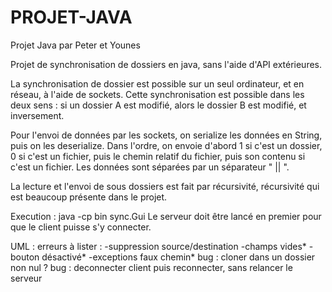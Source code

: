 # PROJET-JAVA
Projet Java par Peter et Younes

Projet de synchronisation de dossiers en java, sans l'aide d'API extérieures.


La synchronisation de dossier est possible sur un seul ordinateur, et en réseau, à l'aide de sockets. Cette synchronisation est possible dans les deux sens : si un dossier A est modifié, alors le dossier B est modifié, et inversement.


Pour l'envoi de données par les sockets, on serialize les données en String, puis on les deserialize. Dans l'ordre, on envoie d'abord 1 si c'est un dossier, 0 si c'est un fichier, puis le chemin relatif du fichier, puis son contenu si c'est un fichier. Les données sont séparées par un séparateur " || ".


La lecture et l'envoi de sous dossiers est fait par récursivité, récursivité qui est beaucoup présente dans le projet.

Execution : java -cp bin sync.Gui
Le serveur doit être lancé en premier pour que le client puisse s'y connecter.

UML : erreurs à lister :
    -suppression source/destination
    -champs vides*
    -bouton désactivé*
    -exceptions faux chemin*
bug : cloner dans un dossier non nul ?
bug : deconnecter client puis reconnecter, sans relancer le serveur
